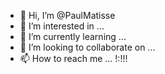 - 👋 Hi, I’m @PaulMatisse
- 👀 I’m interested in ...
- 🌱 I’m currently learning ...
- 💞️ I’m looking to collaborate on ...
- 📫 How to reach me ... !:!!!

<!---
PaulMatisse/PaulMatisse is a ✨ special ✨ repository because its `README.md` (this file) appears on your GitHub profile.
You can click the Preview link to take a look at your changes.
--->
